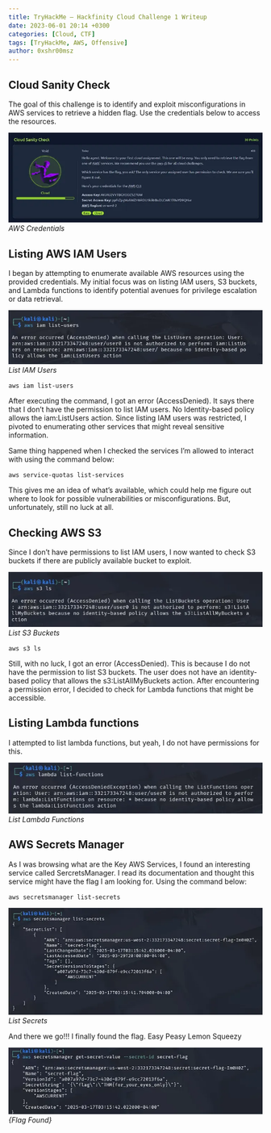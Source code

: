 ```yaml
---
title: TryHackMe — Hackfinity Cloud Challenge 1 Writeup
date: 2023-06-01 20:14 +0300
categories: [Cloud, CTF]
tags: [TryHackMe, AWS, Offensive]
author: 0xshr00msz
---
```


## Cloud Sanity Check
The goal of this challenge is to identify and exploit misconfigurations in AWS services to retrieve a hidden flag. Use the credentials below to access the resources.

![Desktop View](/assets/img/posts/2025-06-23-THM-Hackfinity-Cloud-1/image1.png)
_AWS Credentials_

## Listing AWS IAM Users
I began by attempting to enumerate available AWS resources using the provided credentials. My initial focus was on listing IAM users, S3 buckets, and Lambda functions to identify potential avenues for privilege escalation or data retrieval.


![Desktop View](/assets/img/posts/2025-06-23-THM-Hackfinity-Cloud-1/image2.png)
_List IAM Users_
``` terminal
aws iam list-users
```
After executing the command, I got an error (AccessDenied). It says there that I don’t have the permission to list IAM users. No Identity-based policy allows the iam:ListUsers action. Since listing IAM users was restricted, I pivoted to enumerating other services that might reveal sensitive information.

Same thing happened when I checked the services I’m allowed to interact with using the command below:

```terminal
aws service-quotas list-services
```

This gives me an idea of what’s available, which could help me figure out where to look for possible vulnerabilities or misconfigurations. But, unfortunately, still no luck at all.

## Checking AWS S3
Since I don’t have permissions to list IAM users, I now wanted to check S3 buckets if there are publicly available bucket to exploit.

![Desktop View](/assets/img/posts/2025-06-23-THM-Hackfinity-Cloud-1/image3.png)
_List S3 Buckets_
```terminal
aws s3 ls
```

Still, with no luck, I got an error (AccessDenied). This is because I do not have the permission to list S3 buckets. The user does not have an identity-based policy that allows the s3:ListAllMyBuckets action. After encountering a permission error, I decided to check for Lambda functions that might be accessible.

## Listing Lambda functions
I attempted to list lambda functions, but yeah, I do not have permissions for this.

![Desktop View](/assets/img/posts/2025-06-23-THM-Hackfinity-Cloud-1/image4.png)
_List Lambda Functions_

## AWS Secrets Manager
As I was browsing what are the Key AWS Services, I found an interesting service called SercretsManager. I read its documentation and thought this service might have the flag I am looking for. Using the command below:
```terminal
aws secretsmanager list-secrets
```
![Desktop View](/assets/img/posts/2025-06-23-THM-Hackfinity-Cloud-1/image5.png)
_List Secrets_

And there we go!!! I finally found the flag. Easy Peasy Lemon Squeezy

![Desktop View](/assets/img/posts/2025-06-23-THM-Hackfinity-Cloud-1/image6.png)
_{Flag Found}_
